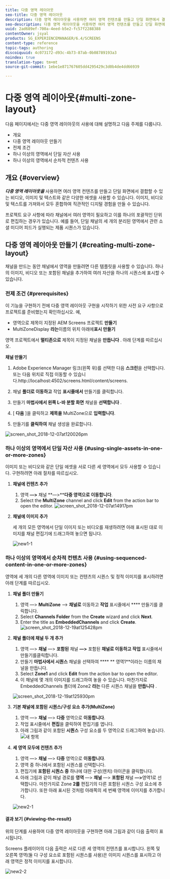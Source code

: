 ```yaml
---
title: 다중 영역 레이아웃
seo-title: 다중 영역 레이아웃
description: 다중 영역 레이아웃을 사용하면 여러 영역 컨텐츠를 만들고 단일 화면에서 결합할 수 있는 비디오, 이미지 및 텍스트와 같은 다양한 에셋을 사용할 수 있습니다. 자세한 내용은 이 페이지를 참조하십시오.
seo-description: 다중 영역 레이아웃을 사용하면 여러 영역 컨텐츠를 만들고 단일 화면에서 결합할 수 있는 비디오, 이미지 및 텍스트와 같은 다양한 에셋을 사용할 수 있습니다. 자세한 내용은 이 페이지를 참조하십시오.
uuid: 2ad689ef-700a-4eed-b5e2-fc57f2288388
contentOwner: jsyal
products: SG_EXPERIENCEMANAGER/6.4/SCREENS
content-type: reference
topic-tags: authoring
discoiquuid: 4c073172-d93c-4b73-87ab-0b08789193a3
noindex: true
translation-type: tm+mt
source-git-commit: 1ebe1e871767605dd4295429c3d0b4de4dd66939

---
```



# 다중 영역 레이아웃{#multi-zone-layout}

다음 페이지에서는 다중 영역 레이아웃의 사용에 대해 설명하고 다음 주제를 다룹니다.

* 개요
* 다중 영역 레이아웃 만들기
* 전제 조건
* 하나 이상의 영역에서 단일 자산 사용
* 하나 이상의 영역에서 순차적 컨텐츠 사용

## 개요 {#overview}

***다중 영역 레이아웃을*** 사용하면 여러 영역 컨텐츠를 만들고 단일 화면에서 결합할 수 있는 비디오, 이미지 및 텍스트와 같은 다양한 에셋을 사용할 수 있습니다. 이미지, 비디오 및 텍스트를 가져와서 모두 혼합하여 직관적인 디지털 경험을 만들 수 있습니다.

프로젝트 요구 사항에 따라 채널에서 여러 영역이 필요하고 이를 하나의 포괄적인 단위로 편집하는 경우가 있습니다. 예를 들어, 단일 채널의 세 개의 분리된 영역에서 관련 소셜 미디어 피드가 실행되는 제품 시퀀스가 있습니다.

## 다중 영역 레이아웃 만들기 {#creating-multi-zone-layout}

채널을 만드는 동안 채널에서 영역을 만들려면 다른 템플릿을 사용할 수 있습니다. 하나의 이미지, 비디오 또는 포함된 채널을 추가하여 여러 자산을 하나의 시퀀스에 표시할 수 있습니다.

### 전제 조건 {#prerequisites}

이 기능을 구현하기 전에 다중 영역 레이아웃 구현을 시작하기 위한 사전 요구 사항으로 프로젝트를 준비했는지 확인하십시오. 예,

* 영역으로 제목이 지정된 AEM Screens 프로젝트 **만들기**
* MultiZoneDisplay **라는**&#x200B;이름의 위치 아래에&#x200B;**표시 만들기**

영역 프로젝트에서 **멀티존으로** 제목이 지정된 채널을 **만듭니다** . 아래 단계를 따르십시오.

**채널 만들기**

1. Adobe Experience Manager 링크(왼쪽 위)를 선택한 다음 **스크린**&#x200B;을 선택합니다. 또는 다음 위치로 직접 이동할 수 있습니다.http://localhost:4502/screens.html/content/screens.
1. 채널 **폴더로 이동하고** 작업 **표시줄에서** 만들기를 클릭합니다.

1. 만들기 **마법사에서 왼쪽 L-바 분할 화면** 채널을 **선택합니다** .

1. [ **다음** ]을 클릭하고 **제목을** MultiZone으로 **입력합니다**.

1. 만들기를 **클릭하여** 채널 생성을 완료합니다.

![screen_shot_2018-12-07at120026pm](assets/screen_shot_2018-12-07at120026pm.png)

### 하나 이상의 영역에서 단일 자산 사용 {#using-single-assets-in-one-or-more-zones}

이미지 또는 비디오와 같은 단일 에셋을 서로 다른 세 영역에서 모두 사용할 수 있습니다. 구현하려면 아래 절차를 따르십시오.

1. **채널에 컨텐츠 추가**

   1. 영역 **—>** 채널 **—>****다중 영역으로 이동합니다**.
   1. Select the **MultiZone** channel and click **Edit** from the action bar to open the editor.
   ![screen_shot_2018-12-07at14917pm](assets/screen_shot_2018-12-07at14917pm.png)

1. **채널에 이미지 추가**

   세 개의 모든 영역에서 단일 이미지 또는 비디오를 재생하려면 아래 표시된 대로 이미지를 채널 편집기에 드래그하여 놓으면 됩니다.

   ![new1-1](assets/new1-1.gif)

### 하나 이상의 영역에서 순차적 컨텐츠 사용 {#using-sequenced-content-in-one-or-more-zones}

영역에 세 개의 다른 영역에 이미지 또는 컨텐츠의 시퀀스 및 정적 이미지를 표시하려면 아래 단계를 따르십시오.

1. **채널 폴더 만들기**

   1. 영역 —> **MultiZone** —> **채널로** 이동하고 **작업** 표시줄에서 **** 만들기를 클릭합니다.
   1. Select **Channels Folder** from the **Create** wizard and click **Next**.
   1. Enter the title as **EmbeddedChannels** and click **Create**.
   ![screen_shot_2018-12-19at125428pm](assets/screen_shot_2018-12-19at125428pm.png)

1. **채널 폴더에 채널 두 개 추가**

   1. 영역 —> **채널** —> **포함된** 채널 **—>** 포함된 **채널로 이동하고 작업** 표시줄에서 만들기를클릭합니다.
   1. 만들기 **마법사에서 시퀀스** 채널을 선택하여 **** ** 영역1**이라는 이름의 채널을 만듭니다.
   1. Select **Zone1** and click **Edit** from the action bar to open the editor.
   1. 이 채널에 몇 개의 이미지를 드래그하여 놓을 수 있습니다.
   마찬가지로 EmbeddedChannels 폴더에 Zone2 **라는** 다른 시퀀스 채널을 **만듭니다** .

   ![screen_shot_2018-12-19at125930pm](assets/screen_shot_2018-12-19at125930pm.png)

1. **기본 채널에 포함된 시퀀스/구성 요소 추가(MultiZone)**

   1. 영역 —> **채널** —> **다중** 영역으로 **이동합니다**.
   1. 작업 표시줄에서 **편집**&#x200B;을 클릭하여 편집기를 엽니다.
   1. 아래 그림과 같이 포함된 **시퀀스** 구성 요소를 두 영역으로 드래그하여 놓습니다.
   ![새 항목](assets/new.gif)

1. **세 영역 모두에 컨텐츠 추가**

   1. 영역 —> **채널** —> **다중** 영역으로 **이동합니다**.
   1. 영역 중 하나에서 포함된 시퀀스를 선택합니다.
   1. 편집기에 **포함된 시퀀스 중** 하나에 대한 구성(렌치) 아이콘을 클릭합니다.
   1. 아래 그림과 같이 채널 경로를 **영역** —> **채널** —> **포함된** 채널 **—>**&#x200B;영역1로 선택합니다.
   마찬가지로 Zone **2를** 편집기의 다른 포함된 시퀀스 구성 요소에 추가합니다. 또한 아래 표시된 것처럼 아래쪽의 세 번째 영역에 이미지를 추가합니다.

   ![new2-1](assets/new2-1.gif)

#### 결과 보기 {#viewing-the-result}

위의 단계를 사용하여 다중 영역 레이아웃을 구현하면 아래 그림과 같이 다음 출력이 표시됩니다.

Screens 플레이어의 다음 출력은 서로 다른 세 영역의 컨텐츠를 표시합니다. 왼쪽 및 오른쪽 영역(둘 다 구성 요소로 포함된 시퀀스를 사용)은 이미지 시퀀스를 표시하고 아래 영역은 정적 이미지를 표시합니다.

![new2-2](assets/new2-2.gif)

